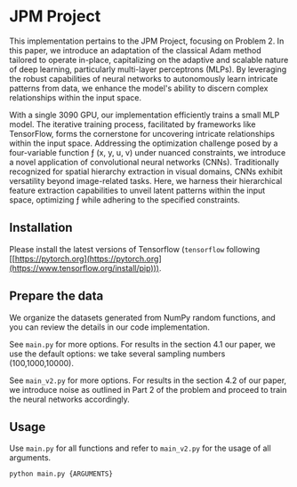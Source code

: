# JPM Project

This implementation pertains to the JPM Project, focusing on Problem 2. In this paper, we introduce an adaptation of the classical Adam method tailored to operate in-place, capitalizing on the adaptive and scalable nature of deep learning, particularly multi-layer perceptrons (MLPs). By leveraging the robust capabilities of neural networks to autonomously learn intricate patterns from data, we enhance the model's ability to discern complex relationships within the input space.

With a single 3090 GPU, our implementation efficiently trains a small MLP model. The iterative training process, facilitated by frameworks like TensorFlow, forms the cornerstone for uncovering intricate relationships within the input space. Addressing the optimization challenge posed by a four-variable function ƒ (x, y, u, v) under nuanced constraints, we introduce a novel application of convolutional neural networks (CNNs). Traditionally recognized for spatial hierarchy extraction in visual domains, CNNs exhibit versatility beyond image-related tasks. Here, we harness their hierarchical feature extraction capabilities to unveil latent patterns within the input space, optimizing ƒ while adhering to the specified constraints.

## Installation

Please install the latest versions of Tensorflow (`tensorflow` following [[https://pytorch.org](https://pytorch.org](https://www.tensorflow.org/install/pip))).

## Prepare the data

We organize the datasets generated from NumPy random functions, and you can review the details in our code implementation.

See `main.py` for more options. For results in the section 4.1 our paper, we use the default options: we take several sampling numbers (100,1000,10000).

See `main_v2.py` for more options. For results in the section 4.2 of our paper, we introduce noise as outlined in Part 2 of the problem and proceed to train the neural networks accordingly.

## Usage

Use `main.py` for all functions and refer to `main_v2.py` for the usage of all arguments.
```bash
python main.py {ARGUMENTS}
```

